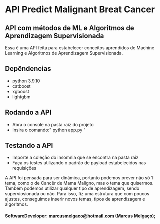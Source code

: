 # API Predict Malignant Breat Cancer
## API com métodos de ML e Algoritmos de Aprendizagem Supervisionada



Essa é uma API feita para estabelecer conceitos aprendidos de Machine Learning e Algoritmos de Aprendizagem Supervisionada.


## Depêndencias

- python 3.9.10
- catboost
- xgboost
- lightgbm

## Rodando a API

- Abra o console na pasta raiz do projeto
- Insira o comando:" python app.py "

## Testando a API

- Importe a coleção do insomnia que se encontra na pasta raiz
- Faça os testes utilizando o padrão de payload estabelecidos nas requisições

A API foi pensada para ser dinâmica, portanto podemos prever não só 1 tema, como o de Cancêr de Mama Maligno, mas o tema que quisermos. Também podemos utilizar qualquer tipo de aprendizagem, sendo superviosionada ou não. Para isso, fiz uma estrutura que com poucos ajustes, conseguimos inserir novos temas, tipos de aprendizagem e algoritmos.


#### SoftwareDeveloper: marcusmelgaco@hotmail.com (Marcus Melgaço);


